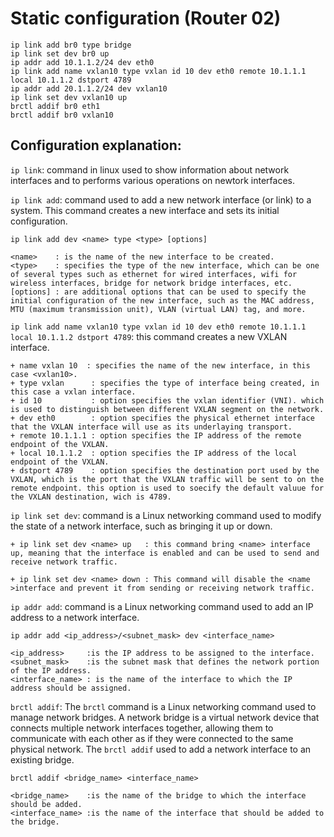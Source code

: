 # Static configuration (Router 02)

```
ip link add br0 type bridge
ip link set dev br0 up
ip addr add 10.1.1.2/24 dev eth0
ip link add name vxlan10 type vxlan id 10 dev eth0 remote 10.1.1.1 local 10.1.1.2 dstport 4789
ip addr add 20.1.1.2/24 dev vxlan10
ip link set dev vxlan10 up
brctl addif br0 eth1
brctl addif br0 vxlan10
```

## Configuration explanation:


`ip link`: command in linux used to show information about network interfaces and to performs various operations on newtork interfaces.

`ip link add`: command used to add a new network interface (or link) to a system. This command creates a new interface and sets its initial configuration.

    ip link add dev <name> type <type> [options]

    <name>    : is the name of the new interface to be created.
    <type>    : specifies the type of the new interface, which can be one of several types such as ethernet for wired interfaces, wifi for wireless interfaces, bridge for network bridge interfaces, etc.
    [options] : are additional options that can be used to specify the initial configuration of the new interface, such as the MAC address, MTU (maximum transmission unit), VLAN (virtual LAN) tag, and more.


`ip link add name vxlan10 type vxlan id 10 dev eth0 remote 10.1.1.1 local 10.1.1.2 dstport 4789`: this command creates a new VXLAN interface.

    + name vxlan 10  : specifies the name of the new interface, in this case <vxlan10>.
    + type vxlan      : specifies the type of interface being created, in this case a vxlan interface.
    + id 10           : option specifies the vxlan identifier (VNI). which is used to distinguish between different VXLAN segment on the network.
    + dev eth0        : option specifies the physical ethernet interface that the VXLAN interface will use as its underlaying transport.
    + remote 10.1.1.1 : option specifies the IP address of the remote endpoint of the VXLAN.
    + local 10.1.1.2  : option specifies the IP address of the local endpoint of the VXLAN.
    + dstport 4789    : option specifies the destination port used by the VXLAN, which is the port that the VXLAN traffic will be sent to on the remote endpoint. this option is used to soecify the default valuue for the VXLAN destination, wich is 4789.

`ip link set dev`: command is a Linux networking command used to modify the state of a network interface, such as bringing it up or down.

    + ip link set dev <name> up   : this command bring <name> interface up, meaning that the interface is enabled and can be used to send and receive network traffic.

    + ip link set dev <name> down : This command will disable the <name >interface and prevent it from sending or receiving network traffic.

`ip addr add`: command is a Linux networking command used to add an IP address to a network interface.

    ip addr add <ip_address>/<subnet_mask> dev <interface_name>

    <ip_address>     :is the IP address to be assigned to the interface.
    <subnet_mask>    :is the subnet mask that defines the network portion of the IP address.
    <interface_name> : is the name of the interface to which the IP address should be assigned.

`brctl addif`: The `brctl` command is a Linux networking command used to manage network bridges. A network bridge is a virtual network device that connects multiple network interfaces together, allowing them to communicate with each other as if they were connected to the same physical network. The `brctl addif` used to add a network interface to an existing bridge.

    brctl addif <bridge_name> <interface_name>

    <bridge_name>    :is the name of the bridge to which the interface should be added.
    <interface_name> :is the name of the interface that should be added to the bridge.
